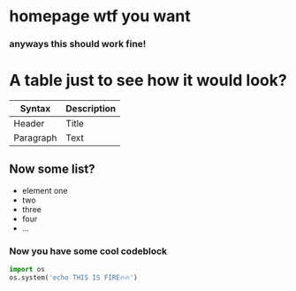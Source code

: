 # homepage wtf you want
### anyways this should work fine!

# A table just to see how it would look?

| Syntax      | Description |
| ----------- | ----------- |
| Header      | Title       |
| Paragraph   | Text        |

## Now some list?
- element one
- two 
- three
- four 
- ...
### Now you have some cool codeblock
```python
import os
os.system('echo THIS IS FIRE🔥🔥')
```
